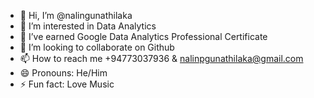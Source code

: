 - 👋 Hi, I’m @nalingunathilaka
- 👀 I’m interested in Data Analytics
- 🌱 I’ve earned Google Data Analytics Professional Certificate
- 💞️ I’m looking to collaborate on Github
- 📫 How to reach me +94773037936 & nalinpgunathilaka@gmail.com
- 😄 Pronouns: He/Him
- ⚡ Fun fact: Love Music

<!---
nalingunathilaka/nalingunathilaka is a ✨ special ✨ repository because its `README.md` (this file) appears on your GitHub profile.
You can click the Preview link to take a look at your changes.
--->
